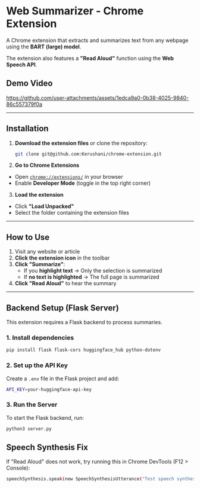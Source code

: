 # Web Summarizer - Chrome Extension

A Chrome extension that extracts and summarizes text from any webpage using the **BART (large) model**.  

The extension also features a **"Read Aloud"** function using the **Web Speech API**. 

## Demo Video

https://github.com/user-attachments/assets/1edca9a0-0b38-4025-9840-86c557379f0a

---

## Installation
1. **Download the extension files** or clone the repository:
   ```sh
   git clone git@github.com:Kerushani/chrome-extension.git
2. **Go to Chrome Extensions**  
- Open [`chrome://extensions/`](chrome://extensions/) in your browser  
- Enable **Developer Mode** (toggle in the top right corner)  

3. **Load the extension**  
- Click **"Load Unpacked"**  
- Select the folder containing the extension files  

---

## How to Use  
1. Visit any website or article  
2. **Click the extension icon** in the toolbar  
3. **Click "Summarize"**:  
   - If you **highlight text** → Only the selection is summarized  
   - If **no text is highlighted** → The full page is summarized  
4. **Click "Read Aloud"** to hear the summary  

---

## Backend Setup (Flask Server)  
This extension requires a Flask backend to process summaries.  

### 1. Install dependencies  
   ```sh 
   pip install flask flask-cors huggingface_hub python-dotenv
   ```

### 2. Set up the API Key  
Create a `.env` file in the Flask project and add:  

```sh
API_KEY=your-huggingface-api-key
```

### 3. Run the Server  
To start the Flask backend, run:  

```sh
python3 server.py
```

## Speech Synthesis Fix
If "Read Aloud" does not work, try running this in Chrome DevTools (F12 > Console):

```sh
speechSynthesis.speak(new SpeechSynthesisUtterance("Test speech synthesis."));
```


